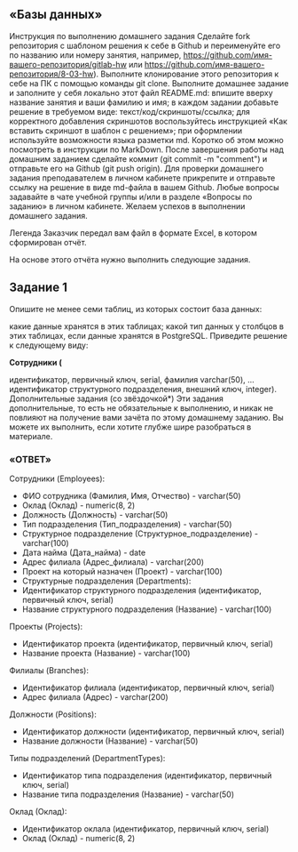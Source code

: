 ## «Базы данных»
Инструкция по выполнению домашнего задания
Сделайте fork репозитория c шаблоном решения к себе в Github и переименуйте его по названию или номеру занятия, например, https://github.com/имя-вашего-репозитория/gitlab-hw или https://github.com/имя-вашего-репозитория/8-03-hw).
Выполните клонирование этого репозитория к себе на ПК с помощью команды git clone.
Выполните домашнее задание и заполните у себя локально этот файл README.md:
впишите вверху название занятия и ваши фамилию и имя;
в каждом задании добавьте решение в требуемом виде: текст/код/скриншоты/ссылка;
для корректного добавления скриншотов воспользуйтесь инструкцией «Как вставить скриншот в шаблон с решением»;
при оформлении используйте возможности языка разметки md. Коротко об этом можно посмотреть в инструкции по MarkDown.
После завершения работы над домашним заданием сделайте коммит (git commit -m "comment") и отправьте его на Github (git push origin).
Для проверки домашнего задания преподавателем в личном кабинете прикрепите и отправьте ссылку на решение в виде md-файла в вашем Github.
Любые вопросы задавайте в чате учебной группы и/или в разделе «Вопросы по заданию» в личном кабинете.
Желаем успехов в выполнении домашнего задания.

Легенда
Заказчик передал вам файл в формате Excel, в котором сформирован отчёт.

На основе этого отчёта нужно выполнить следующие задания.

## Задание 1
Опишите не менее семи таблиц, из которых состоит база данных:

какие данные хранятся в этих таблицах;
какой тип данных у столбцов в этих таблицах, если данные хранятся в PostgreSQL.
Приведите решение к следующему виду:

__Сотрудники (__

идентификатор, первичный ключ, serial,
фамилия varchar(50),
...
идентификатор структурного подразделения, внешний ключ, integer).
Дополнительные задания (со звёздочкой*)
Эти задания дополнительные, то есть не обязательные к выполнению, и никак не повлияют на получение вами зачёта по этому домашнему заданию. Вы можете их выполнить, если хотите глубже шире разобраться в материале.

### «ОТВЕТ»

Сотрудники (Employees):
- ФИО сотрудника (Фамилия, Имя, Отчество) - varchar(50)
- Оклад (Оклад) - numeric(8, 2)
- Должность (Должность) - varchar(50)
- Тип подразделения (Тип_подразделения) - varchar(50)
- Структурное подразделение (Структурное_подразделение) - varchar(100)
- Дата найма (Дата_найма) - date
- Адрес филиала (Адрес_филиала) - varchar(200)
- Проект на который назначен (Проект) - varchar(100)
- Структурные подразделения (Departments):
- Идентификатор структурного подразделения (идентификатор, первичный ключ, serial)
- Название структурного подразделения (Название) - varchar(100)

Проекты (Projects):
- Идентификатор проекта (идентификатор, первичный ключ, serial)
- Название проекта (Название) - varchar(100)

Филиалы (Branches):
- Идентификатор филиала (идентификатор, первичный ключ, serial)
- Адрес филиала (Адрес) - varchar(200)

Должности (Positions):
- Идентификатор должности (идентификатор, первичный ключ, serial)
- Название должности (Название) - varchar(50)

Типы подразделений (DepartmentTypes):
- Идентификатор типа подразделения (идентификатор, первичный ключ, serial)
- Название типа подразделения (Название) - varchar(50)

Оклад (Оклад):
- Идентификатор оклала (идентификатор, первичный ключ, serial)
- Оклад (Оклад) - numeric(8, 2)

